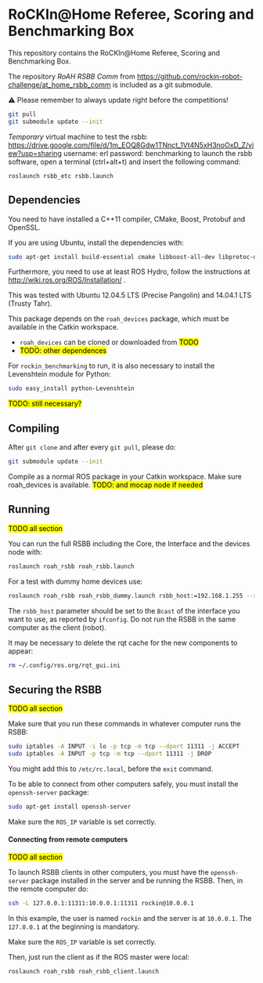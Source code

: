 RoCKIn@Home Referee, Scoring and Benchmarking Box
=================================================

This repository contains the RoCKIn@Home Referee, Scoring and Benchmarking Box.

The repository *RoAH RSBB Comm* from https://github.com/rockin-robot-challenge/at_home_rsbb_comm
is included as a git submodule.

:warning: Please remember to always update right before the competitions!
```bash
git pull
git submodule update --init
```

*Temporary* virtual machine to test the rsbb: https://drive.google.com/file/d/1m_EOQ8Gdw1TNnct_1Vt4N5xH3noOxD_Z/view?usp=sharing
username: erl
password: benchmarking
to launch the rsbb software, open a terminal (ctrl+alt+t) and insert the following command:
```
roslaunch rsbb_etc rsbb.launch
```

## Dependencies

You need to have installed a C++11 compiler, CMake, Boost, Protobuf
and OpenSSL.

If you are using Ubuntu, install the dependencies with:
```bash
sudo apt-get install build-essential cmake libboost-all-dev libprotoc-dev protobuf-compiler libssl-dev
```

Furthermore, you need to use at least ROS Hydro, follow the
instructions at http://wiki.ros.org/ROS/Installation/ .

This was tested with Ubuntu 12.04.5 LTS (Precise Pangolin) and
14.04.1 LTS (Trusty Tahr).

This package depends on the `roah_devices`
package, which must be available in the Catkin workspace.
- `roah_devices` can be cloned or downloaded from <mark>TODO</mark>
- <mark>TODO: other dependences</mark>


For `rockin_benchmarking` to run, it is also necessary to install the Levenshtein module for Python:
```bash
sudo easy_install python-Levenshtein
```
<mark>TODO: still necessary?</mark>

## Compiling

After `git clone` and after every `git pull`, please do:
```bash
git submodule update --init
```

Compile as a normal ROS package in your Catkin workspace. Make sure
roah_devices is available. <mark>TODO: and mocap node if needed</mark>


## Running
<mark>TODO all section</mark>

You can run the full RSBB including the Core, the Interface and the
devices node with:
```bash
roslaunch roah_rsbb roah_rsbb.launch
```

For a test with dummy home devices use:
```bash
roslaunch roah_rsbb roah_rsbb_dummy.launch rsbb_host:=192.168.1.255 --screen
```

The `rsbb_host` parameter should be set to the `Bcast` of the interface you want to use, as reported by `ifconfig`. Do not run the RSBB in the same computer as the client (robot).

It may be necessary to delete the rqt cache for the new components to
appear:
```bash
rm ~/.config/ros.org/rqt_gui.ini
```


## Securing the RSBB
<mark>TODO all section</mark>

Make sure that you run these commands in whatever computer runs the RSBB:
```bash
sudo iptables -A INPUT -i lo -p tcp -m tcp --dport 11311 -j ACCEPT
sudo iptables -A INPUT -p tcp -m tcp --dport 11311 -j DROP
```

You might add this to `/etc/rc.local`, before the `exit` command.

To be able to connect from other computers safely, you must install
the `openssh-server` package:
```bash
sudo apt-get install openssh-server
```

Make sure the `ROS_IP` variable is set correctly.


#### Connecting from remote computers
<mark>TODO all section</mark>

To launch RSBB clients in other computers, you must have the
`openssh-server` package installed in the server and be running the
RSBB. Then, in the remote computer do:
```bash
ssh -L 127.0.0.1:11311:10.0.0.1:11311 rockin@10.0.0.1
```

In this example, the user is named `rockin` and the server is at
`10.0.0.1`. The `127.0.0.1` at the beginning is mandatory.

Make sure the `ROS_IP` variable is set correctly.

Then, just run the client as if the ROS master were local:
```bash
roslaunch roah_rsbb roah_rsbb_client.launch
```
